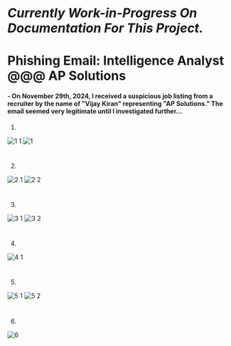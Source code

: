 #
#
#
# **<em>Currently Work-in-Progress On Documentation For This Project.</em>**
#
#
#
# Phishing Email: Intelligence Analyst @@@ AP Solutions

#### - On November 29th, 2024, I received a suspicious job listing from a recruiter by the name of "Vijay Kiran" representing "AP Solutions." The email seemed very legitimate until I investigated further...


1. 


![1 1](https://github.com/user-attachments/assets/296a8064-4d7b-4304-a45f-d23615455680)
![1](https://github.com/user-attachments/assets/e655a6f5-8c03-4dad-bb6f-b84d14c875b5)
#

2.

![2 1](https://github.com/user-attachments/assets/e2b8ef04-acd4-40e1-960d-6f6c14917952)
![2 2](https://github.com/user-attachments/assets/38cb9ba4-6f22-45a6-8df5-fc5a786a9af6)
#

3.

![3 1](https://github.com/user-attachments/assets/550d4811-e242-4c54-aa78-7a4d55f87201)
![3 2](https://github.com/user-attachments/assets/1a27e014-a8ea-4324-8538-c0fd2f05d0f3)
#

4.

![4 1](https://github.com/user-attachments/assets/f47e7e6d-4c2d-4085-8eca-3ccaebad37df)
#

5.

![5 1](https://github.com/user-attachments/assets/6f1f43f1-7a7d-4fb0-8483-e775824cdddf)
![5 2](https://github.com/user-attachments/assets/5732e096-7b4e-47fc-9ee7-8bb2c143bc08)
#

6.

![6](https://github.com/user-attachments/assets/a9685efb-ee28-43e2-bf3a-3fdbc5b55ef8)
#

